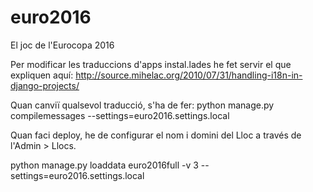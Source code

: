 # euro2016
El joc de l'Eurocopa 2016

Per modificar les traduccions d'apps instal.lades he fet servir el que expliquen aquí: http://source.mihelac.org/2010/07/31/handling-i18n-in-django-projects/

Quan canviï qualsevol traducció, s'ha de fer:
python manage.py compilemessages --settings=euro2016.settings.local

Quan faci deploy, he de configurar el nom i domini del Lloc a través de l'Admin > Llocs.

python manage.py loaddata euro2016full -v 3 --settings=euro2016.settings.local
